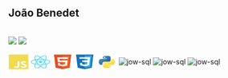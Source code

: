## João Benedet
<div style="display: inline_block"><br>
  <img height="180em" src="https://github-readme-stats.vercel.app/api?username=joaobenedetmachado&show_icons=true&theme=dark&include_all_commits=true&count_private=true"/>
  <img height="180em" src="https://github-readme-stats.vercel.app/api/top-langs/?username=joaobenedetmachado&layout=compact&langs_count=7&theme=dark"/>
</div>
<div style="display: inline_block"><br>
  <img align="center" alt="jow-Js" height="30" width="40" src="https://raw.githubusercontent.com/devicons/devicon/master/icons/javascript/javascript-plain.svg">
  <img align="center" alt="jow-React" height="30" width="40" src="https://raw.githubusercontent.com/devicons/devicon/master/icons/react/react-original.svg">
  <img align="center" alt="jow-HTML" height="30" width="40" src="https://raw.githubusercontent.com/devicons/devicon/master/icons/html5/html5-original.svg">
  <img align="center" alt="jow-CSS" height="30" width="40" src="https://raw.githubusercontent.com/devicons/devicon/master/icons/css3/css3-original.svg">
  <img align="center" alt="jow-Python" height="30" width="40" src="https://raw.githubusercontent.com/devicons/devicon/master/icons/python/python-original.svg">
  <img align="center" alt="jow-sql" height="30" width="40" src="https://cdn.jsdelivr.net/gh/devicons/devicon/icons/sqlite/sqlite-original.svg" />
  <img align="center" alt="jow-sql" height="30" width="40" src="https://cdn.jsdelivr.net/gh/devicons/devicon/icons/java/java-original.svg" />
  <img align="center" alt="jow-sql" height="30" width="40" src="  https://upload.wikimedia.org/wikipedia/commons/1/18/ISO_C%2B%2B_Logo.svg" />
</div>
  
